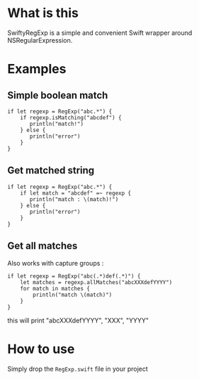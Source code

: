 # What is this

SwiftyRegExp is a simple and convenient Swift wrapper around NSRegularExpression.

# Examples

## Simple boolean match


    if let regexp = RegExp("abc.*") {
        if regexp.isMatching("abcdef") {
           println("match!")
        } else {
           println("error")
        }
    }


## Get matched string

    if let regexp = RegExp("abc.*") {
        if let match = "abcdef" =~ regexp {
           println("match : \(match)!")
        } else {
           println("error")
        }
    }

## Get all matches

Also works with capture groups :

    if let regexp = RegExp("abc(.*)def(.*)") {
        let matches = regexp.allMatches("abcXXXdefYYYY")
        for match in matches {
            println("match \(match)")
        }
    }
    
this will print "abcXXXdefYYYY", "XXX", "YYYY"



# How to use

Simply drop the `RegExp.swift` file in your project